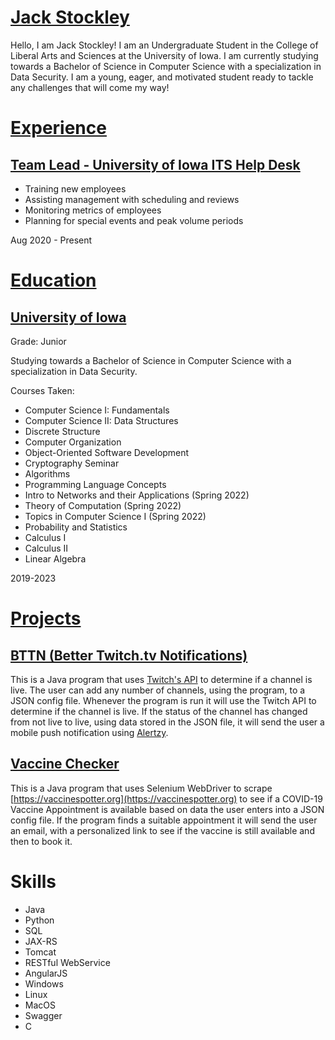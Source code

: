 # [Jack Stockley](https://www.linkedin.com/in/jack-stockley/)
Hello, I am Jack Stockley! I am an Undergraduate Student in the College of Liberal Arts and Sciences at the University of Iowa. I am currently studying towards a Bachelor of Science in Computer Science with a specialization in Data Security. I am a young, eager, and motivated student ready to tackle any challenges that will come my way!

# [Experience](experience.md)

## [Team Lead - University of Iowa ITS Help Desk](https://its.uiowa.edu/)
  * Training new employees
  * Assisting management with scheduling and reviews
  * Monitoring metrics of employees
  * Planning for special events and peak volume periods

Aug 2020 - Present

# [Education](education.md)
## [University of Iowa](https://cs.uiowa.edu/)
Grade: Junior

Studying towards a Bachelor of Science in Computer Science with a specialization in Data Security.
    
   Courses Taken:
   * Computer Science I: Fundamentals
   * Computer Science II: Data Structures
   * Discrete Structure
   * Computer Organization
   * Object-Oriented Software Development
   * Cryptography Seminar
   * Algorithms
   * Programming Language Concepts
   * Intro to Networks and their Applications (Spring 2022)
   * Theory of Computation (Spring 2022)
   * Topics in Computer Science I (Spring 2022)
   * Probability and Statistics
   * Calculus I
   * Calculus II
   * Linear Algebra

2019-2023

# [Projects](projects.md)
## [BTTN (Better Twitch.tv Notifications)](https://github.com/jnstockley/BTTN)
   This is a Java program that uses [Twitch's API](https://dev.twitch.tv/docs/api/) to determine if a channel is live. The user can add any number of channels, using the program, to a JSON config file. Whenever the program is run it will use the Twitch API to determine if the channel is live. If the status of the channel has changed from not live to live, using data stored in the JSON file, it will send the user a mobile push notification using [Alertzy](https://alertzy.app).

## [Vaccine Checker](https://github.com/jnstockley/Vaccine-Checker)
   This is a Java program that uses Selenium WebDriver to scrape [https://vaccinespotter.org](https://vaccinespotter.org) to see if a COVID-19 Vaccine Appointment is available based on data the user enters into a JSON config file. If the program finds a suitable appointment it will send the user an email, with a personalized link to see if the vaccine is still available and then to book it.

# Skills
  - Java
  - Python
  - SQL
  - JAX-RS
  - Tomcat
  - RESTful WebService
  - AngularJS
  - Windows
  - Linux
  - MacOS
  - Swagger
  - C
